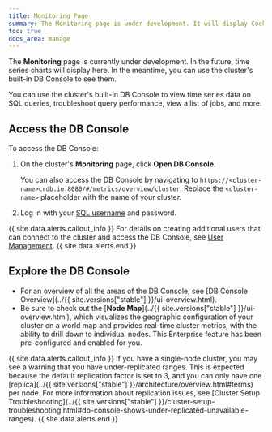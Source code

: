 ```yaml
---
title: Monitoring Page
summary: The Monitoring page is under development. It will display CockroachDB time series charts.
toc: true
docs_area: manage
---
```


The **Monitoring** page is currently under development. In the future, time series charts will display here. In the meantime, you can use the cluster's built-in DB Console to see them.

You can use the cluster's built-in DB Console to view time series data on SQL queries, troubleshoot query performance, view a list of jobs, and more.

## Access the DB Console

To access the DB Console:

1. On the cluster's **Monitoring** page, click **Open DB Console**.

    You can also access the DB Console by navigating to `https://<cluster-name>crdb.io:8080/#/metrics/overview/cluster`. Replace the `<cluster-name>` placeholder with the name of your cluster.

2. Log in with your [SQL username](user-authorization.html) and password.

{{ site.data.alerts.callout_info }}
For details on creating additional users that can connect to the cluster and access the DB Console, see [User Management](user-authorization.html).
{{ site.data.alerts.end }}

## Explore the DB Console

- For an overview of all the areas of the DB Console, see [DB Console Overview](../{{ site.versions["stable"] }}/ui-overview.html).
- Be sure to check out the [**Node Map**](../{{ site.versions["stable"] }}/ui-overview.html), which visualizes the geographic configuration of your cluster on a world map and provides real-time cluster metrics, with the ability to drill down to individual nodes. This Enterprise feature has been pre-configured and enabled for you.

{{ site.data.alerts.callout_info }}
If you have a single-node cluster, you may see a warning that you have under-replicated ranges. This is expected because the default replication factor is set to 3, and you can only have one [replica](../{{ site.versions["stable"] }}/architecture/overview.html#terms) per node. For more information about replication issues, see [Cluster Setup Troubleshooting](../{{ site.versions["stable"] }}/cluster-setup-troubleshooting.html#db-console-shows-under-replicated-unavailable-ranges).
{{ site.data.alerts.end }}
